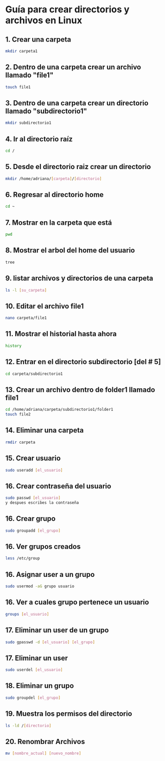 # Guía para crear directorios y archivos en Linux
## 1. Crear una carpeta
```bash
mkdir carpeta1
```
## 2. Dentro de una carpeta crear un archivo llamado "file1"
```bash
touch file1
```
## 3. Dentro de una carpeta crear un directorio llamado "subdirectorio1"
```bash
mkdir subdirectorio1
```
## 4. Ir al directorio raíz
```bash
cd /
```
## 5. Desde el directorio raiz crear un directorio
```bash
mkdir /home/adriana/[carpeta]/[directorio]
```
## 6. Regresar al directorio home
```bash
cd ~
```
## 7. Mostrar en la carpeta que está
```bash
pwd
```
## 8. Mostrar el arbol del home del usuario
```bash
tree
```
## 9. listar archivos y directorios de una carpeta 
```bash
ls -l [su_carpeta]
```
## 10. Editar el archivo file1
```bash
nano carpeta/file1
```
## 11.  Mostrar el historial hasta ahora
```bash
history
```
## 12.  Entrar en el directorio subdirectorio [del # 5]
```bash
cd carpeta/subdirectorio1
```
## 13. Crear un archivo dentro de folder1 llamado file1
```bash
cd /home/adriana/carpeta/subdirectorio1/folder1
touch file2
```
## 14. Eliminar una carpeta
```bash
rmdir carpeta
```
## 15. Crear usuario
```bash
sudo useradd [el_usuario]
```
## 16. Crear contraseña del usuario
```bash
sudo passwd [el_usuario]
y despues escribes la contraseña
```
## 16. Crear grupo
```bash
sudo groupadd [el_grupo]
```
## 16. Ver grupos creados 
```bash
less /etc/group
```
## 16. Asignar user a un grupo
```bash
sudo usermod -aG grupo usuario
```
## 16. Ver a cuales grupo pertenece un usuario
```bash
groups [el_usuario]
```
## 17. Eliminar un  user de un grupo
```bash
sudo gpasswd -d [el_usuario] [el_grupo]
```
## 17. Eliminar un  user 
```bash
sudo userdel [el_usuario]
```
## 18. Eliminar un  grupo 
```bash
sudo groupdel [el_grupo]
```
## 19.  Muestra los permisos del directorio
```bash
ls -ld /[directorio]
```
## 20.  Renombrar Archivos
```bash
mv [nombre_actual] [nuevo_nombre]
```
